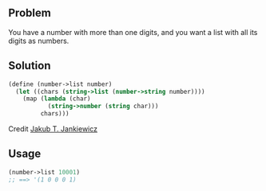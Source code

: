 ## Problem
You have a number with more than one digits, and you want a list with all its digits as numbers.

## Solution
```scheme
(define (number->list number)
  (let ((chars (string->list (number->string number))))
    (map (lambda (char)
           (string->number (string char)))
         chars)))
```
Credit [Jakub T. Jankiewicz](https://jcubic.pl/me)

## Usage
```scheme
(number->list 10001)
;; ==> '(1 0 0 0 1)
```
